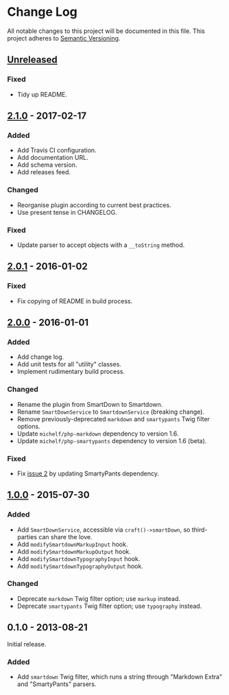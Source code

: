 # Change Log #
All notable changes to this project will be documented in this file. This
project adheres to [Semantic Versioning](http://semver.org/).

## [Unreleased] ##
### Fixed ###
- Tidy up README.

## [2.1.0] - 2017-02-17 ##
### Added ###
- Add Travis CI configuration.
- Add documentation URL.
- Add schema version.
- Add releases feed.

### Changed ###
- Reorganise plugin according to current best practices.
- Use present tense in CHANGELOG.

### Fixed ###
- Update parser to accept objects with a `__toString` method.

## [2.0.1] - 2016-01-02 ##
### Fixed ###
- Fix copying of README in build process.

## [2.0.0] - 2016-01-01 ##
### Added ###
- Add change log.
- Add unit tests for all "utility" classes.
- Implement rudimentary build process.

### Changed ###
- Rename the plugin from SmartDown to Smartdown.
- Rename `SmartDownService` to `SmartdownService` (breaking change).
- Remove previously-deprecated `markdown` and `smartypants` Twig filter options.
- Update `michelf/php-markdown` dependency to version 1.6.
- Update `michelf/php-smartypants` dependency to version 1.6 (beta).

### Fixed ###
- Fix [issue 2][issue-2] by updating SmartyPants dependency.

[issue-2]: https://github.com/monooso/smartdown.craft-plugin/issues/2

## [1.0.0] - 2015-07-30 ##
### Added ###
- Add `SmartDownService`, accessible via `craft()->smartDown`, so third-parties can share the love.
- Add `modifySmartdownMarkupInput` hook.
- Add `modifySmartdownMarkupOutput` hook.
- Add `modifySmartdownTypographyInput` hook.
- Add `modifySmartdownTypographyOutput` hook.

### Changed ###
- Deprecate `markdown` Twig filter option; use `markup` instead.
- Deprecate `smartypants` Twig filter option; use `typography` instead.

## 0.1.0 - 2013-08-21 ##
Initial release.

### Added ###
- Add `smartdown` Twig filter, which runs a string through "Markdown Extra" and "SmartyPants" parsers.

[Unreleased]: https://github.com/monooso/smartdown.craft-plugin/compare/2.1.0...HEAD
[2.1.0]: https://github.com/monooso/smartdown.craft-plugin/compare/2.1.0...2.0.1
[2.0.1]: https://github.com/monooso/smartdown.craft-plugin/compare/2.0.0...2.0.1
[2.0.0]: https://github.com/monooso/smartdown.craft-plugin/compare/1.0.0...2.0.0
[1.0.0]: https://github.com/monooso/smartdown.craft-plugin/compare/0.1.0...1.0.0

